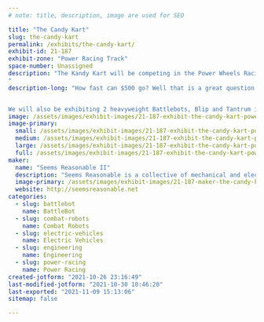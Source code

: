 ```yaml
---
# note: title, description, image are used for SEO

title: "The Candy Kart"
slug: the-candy-kart
permalink: /exhibits/the-candy-kart/
exhibit-id: 21-187
exhibit-zone: "Power Racing Track"
space-number: Unassigned
description: "The Kandy Kart will be competing in the Power Wheels Racing Series.
"
description-long: "How fast can $500 go? Well that is a great question that our Kart inspired by Venelope&#039;s awesome kart the Wreck-It It Ralf movie is going to answer.


We will also be exhibiting 2 heavyweight Battlebots, Blip and Tantrum inside Robot Rukus"
image: /assets/images/exhibit-images/21-187-exhibit-the-candy-kart-power-racing-group-shot-2018-large.jpeg
image-primary: 
  small: /assets/images/exhibit-images/21-187-exhibit-the-candy-kart-power-racing-group-shot-2018-small.jpeg
  medium: /assets/images/exhibit-images/21-187-exhibit-the-candy-kart-power-racing-group-shot-2018-medium.jpeg
  large: /assets/images/exhibit-images/21-187-exhibit-the-candy-kart-power-racing-group-shot-2018-large.jpeg
  full: /assets/images/exhibit-images/21-187-exhibit-the-candy-kart-power-racing-group-shot-2018-full.jpeg
maker: 
  name: "Seems Reasonable II"
  description: "Seems Reasonable is a collective of mechanical and electrical engineers, robotisists, tinkerers, makers and creative people operating out of a suburban garage in silicon valley. We make big combat robots, electric go karts and many other fun and often highly engineered projects."
  image-primary: /assets/images/exhibit-images/21-187-maker-the-candy-kart-cropped-logo-transparency-black-2-2-1-medium.png
  website: http://seemsreasonable.net
categories: 
  - slug: battlebot
    name: BattleBot
  - slug: combat-robots
    name: Combat Robots
  - slug: electric-vehicles
    name: Electric Vehicles
  - slug: engineering
    name: Engineering
  - slug: power-racing
    name: Power Racing
created-jotform: "2021-10-26 23:16:49"
last-modified-jotform: "2021-10-30 10:46:20"
last-exported: "2021-11-09 15:13:06"
sitemap: false

---
```

